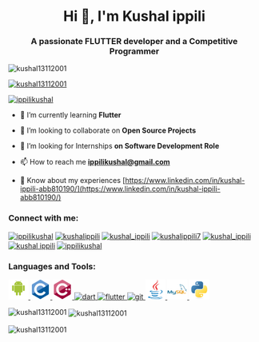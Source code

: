<h1 align="center">Hi 👋, I'm Kushal ippili</h1>
<h3 align="center">A passionate FLUTTER developer and a Competitive Programmer</h3>

<p align="left"> <img src="https://komarev.com/ghpvc/?username=kushal13112001&label=Profile%20views&color=0e75b6&style=flat" alt="kushal13112001" /> </p>

<p align="left"> <a href="https://github.com/ryo-ma/github-profile-trophy"><img src="https://github-profile-trophy.vercel.app/?username=kushal13112001" alt="kushal13112001" /></a> </p>

<p align="left"> <a href="https://twitter.com/ippilikushal" target="blank"><img src="https://img.shields.io/twitter/follow/ippilikushal?logo=twitter&style=for-the-badge" alt="ippilikushal" /></a> </p>

- 🌱 I’m currently learning **Flutter**

- 👯 I’m looking to collaborate on **Open Source Projects**

- 🤝 I’m looking for Internships **on Software Development Role**

- 📫 How to reach me **ippilikushal@gmail.com**

- 📄 Know about my experiences [https://www.linkedin.com/in/kushal-ippili-abb810190/](https://www.linkedin.com/in/kushal-ippili-abb810190/)

<h3 align="left">Connect with me:</h3>
<p align="left">
<a href="https://twitter.com/ippilikushal" target="blank"><img align="center" src="https://raw.githubusercontent.com/rahuldkjain/github-profile-readme-generator/master/src/images/icons/Social/twitter.svg" alt="ippilikushal" height="30" width="40" /></a>
<a href="https://linkedin.com/in/kushalippili" target="blank"><img align="center" src="https://raw.githubusercontent.com/rahuldkjain/github-profile-readme-generator/master/src/images/icons/Social/linked-in-alt.svg" alt="kushalippili" height="30" width="40" /></a>
<a href="https://instagram.com/kushal_ippili" target="blank"><img align="center" src="https://raw.githubusercontent.com/rahuldkjain/github-profile-readme-generator/master/src/images/icons/Social/instagram.svg" alt="kushal_ippili" height="30" width="40" /></a>
<a href="https://www.codechef.com/users/kushalippili7" target="blank"><img align="center" src="https://cdn.jsdelivr.net/npm/simple-icons@3.1.0/icons/codechef.svg" alt="kushalippili7" height="30" width="40" /></a>
<a href="https://www.hackerrank.com/kushal_ippili" target="blank"><img align="center" src="https://raw.githubusercontent.com/rahuldkjain/github-profile-readme-generator/master/src/images/icons/Social/hackerrank.svg" alt="kushal_ippili" height="30" width="40" /></a>
<a href="https://www.hackerearth.com/kushal ippili" target="blank"><img align="center" src="https://raw.githubusercontent.com/rahuldkjain/github-profile-readme-generator/master/src/images/icons/Social/hackerearth.svg" alt="kushal ippili" height="30" width="40" /></a>
<a href="https://auth.geeksforgeeks.org/user/ippilikushal" target="blank"><img align="center" src="https://raw.githubusercontent.com/rahuldkjain/github-profile-readme-generator/master/src/images/icons/Social/geeks-for-geeks.svg" alt="ippilikushal" height="30" width="40" /></a>
</p>

<h3 align="left">Languages and Tools:</h3>
<p align="left"> <a href="https://developer.android.com" target="_blank"> <img src="https://raw.githubusercontent.com/devicons/devicon/master/icons/android/android-original-wordmark.svg" alt="android" width="40" height="40"/> </a> <a href="https://www.cprogramming.com/" target="_blank"> <img src="https://raw.githubusercontent.com/devicons/devicon/master/icons/c/c-original.svg" alt="c" width="40" height="40"/> </a> <a href="https://www.w3schools.com/cpp/" target="_blank"> <img src="https://raw.githubusercontent.com/devicons/devicon/master/icons/cplusplus/cplusplus-original.svg" alt="cplusplus" width="40" height="40"/> </a> <a href="https://dart.dev" target="_blank"> <img src="https://www.vectorlogo.zone/logos/dartlang/dartlang-icon.svg" alt="dart" width="40" height="40"/> </a> <a href="https://flutter.dev" target="_blank"> <img src="https://www.vectorlogo.zone/logos/flutterio/flutterio-icon.svg" alt="flutter" width="40" height="40"/> </a> <a href="https://git-scm.com/" target="_blank"> <img src="https://www.vectorlogo.zone/logos/git-scm/git-scm-icon.svg" alt="git" width="40" height="40"/> </a> <a href="https://www.java.com" target="_blank"> <img src="https://raw.githubusercontent.com/devicons/devicon/master/icons/java/java-original.svg" alt="java" width="40" height="40"/> </a> <a href="https://www.mysql.com/" target="_blank"> <img src="https://raw.githubusercontent.com/devicons/devicon/master/icons/mysql/mysql-original-wordmark.svg" alt="mysql" width="40" height="40"/> </a> <a href="https://www.python.org" target="_blank"> <img src="https://raw.githubusercontent.com/devicons/devicon/master/icons/python/python-original.svg" alt="python" width="40" height="40"/> </a> </p>

<p><img align="left" src="https://github-readme-stats.vercel.app/api/top-langs?username=kushal13112001&show_icons=true&locale=en&layout=compact" alt="kushal13112001" /></p>

<p>&nbsp;<img align="center" src="https://github-readme-stats.vercel.app/api?username=kushal13112001&show_icons=true&locale=en" alt="kushal13112001" /></p>

<p><img align="center" src="https://github-readme-streak-stats.herokuapp.com/?user=kushal13112001&" alt="kushal13112001" /></p>

